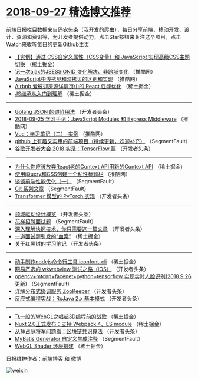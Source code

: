 # [2018-09-27 精选博文推荐](http://hao.caibaojian.com/date/2018/09/27)

[前端日报](http://caibaojian.com/c/news)栏目数据来自[码农头条](http://hao.caibaojian.com/)（我开发的爬虫），每日分享前端、移动开发、设计、资源和资讯等，为开发者提供动力，点击Star按钮来关注这个项目，点击Watch来收听每日的更新[Github主页](https://github.com/kujian/frontendDaily)
* [【实例】通过 CSS自定义属性（CSS变量）和 JavaScript 实现高级CSS主题切换](http://hao.caibaojian.com/87544.html) （稀土掘金）
* [记一次ajax的JSESSIONID 变化解决、非跨域变化](http://hao.caibaojian.com/87520.html) （推酷网）
* [JavaScript中浅拷贝和深拷贝的区别和实现](http://hao.caibaojian.com/87516.html) （推酷网）
* [Airbnb 爱彼迎房源详情页中的 React 性能优化](http://hao.caibaojian.com/87460.html) （稀土掘金）
* [JS继承从入门到理解](http://hao.caibaojian.com/87461.html) （稀土掘金）

***
* [Golang JSON 的进阶用法](http://hao.caibaojian.com/87486.html) （开发者头条）
* [2018-09-25 学习手记：JavaScript Modules 和 Express Middleware](http://hao.caibaojian.com/87515.html) （推酷网）
* [Vue：学习笔记（二）-实例](http://hao.caibaojian.com/87519.html) （推酷网）
* [github 上有趣又实用的前端项目（持续更新，欢迎补充）](http://hao.caibaojian.com/87448.html) （SegmentFault）
* [谷歌开发者大会 2018 实录：TensorFlow 篇](http://hao.caibaojian.com/87494.html) （开发者头条）

***
* [为什么你应该放弃React老的Context API用新的Context API](http://hao.caibaojian.com/87466.html) （稀土掘金）
* [使用jQuery和CSS创建一个粘性标题栏](http://hao.caibaojian.com/87517.html) （推酷网）
* [谈谈前端性能优化（一）](http://hao.caibaojian.com/87450.html) （SegmentFault）
* [Git 系列文章](http://hao.caibaojian.com/87451.html) （SegmentFault）
* [Transformer 模型的 PyTorch 实现](http://hao.caibaojian.com/87495.html) （开发者头条）

***
* [领域驱动设计概览](http://hao.caibaojian.com/87485.html) （开发者头条）
* [花样招聘面试题](http://hao.caibaojian.com/87452.html) （SegmentFault）
* [深入理解快照技术，你只需要这一篇文章](http://hao.caibaojian.com/87496.html) （开发者头条）
* [一道面试题引发的“血案”](http://hao.caibaojian.com/87462.html) （稀土掘金）
* [关于红黑树的学习笔记](http://hao.caibaojian.com/87487.html) （开发者头条）

***
* [动手制作nodejs命令行工具 iconfont-cli](http://hao.caibaojian.com/87464.html) （稀土掘金）
* [网易严选的 wkwebview 测试之路（iOS）](http://hao.caibaojian.com/87489.html) （开发者头条）
* [opencv+mtcnn+facenet+python+tensorflow 实现实时人脸识别(2018.9.26更新)](http://hao.caibaojian.com/87455.html) （SegmentFault）
* [详解分布式协调服务 ZooKeeper](http://hao.caibaojian.com/87490.html) （开发者头条）
* [反应式编程实战：RxJava 2.x 基本模式](http://hao.caibaojian.com/87483.html) （开发者头条）

***
* [飞一般的WebGL之唱起3D编程前的战歌](http://hao.caibaojian.com/87465.html) （稀土掘金）
* [Nuxt 2.0正式发布：支持 Webpack 4、ES module](http://hao.caibaojian.com/87459.html) （稀土掘金）
* [从拜占庭将军问题看：区块链共识算法](http://hao.caibaojian.com/87484.html) （开发者头条）
* [MyBatis Generator 自定义生成注释](http://hao.caibaojian.com/87453.html) （SegmentFault）
* [WebGL Shader 环境搭建](http://hao.caibaojian.com/87463.html) （稀土掘金）

日报维护作者：[前端博客](http://caibaojian.com/) 和 [微博](http://caibaojian.com/go/weibo)

![weixin](https://user-images.githubusercontent.com/3055447/38468989-651132ac-3b80-11e8-8e6b-15122322a9d7.png)
